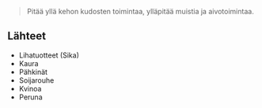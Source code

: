 >Pitää yllä kehon kudosten toimintaa, ylläpitää muistia ja aivotoimintaa.

## Lähteet
- Lihatuotteet (Sika)
- Kaura
- Pähkinät
- Soijarouhe
- Kvinoa
- Peruna